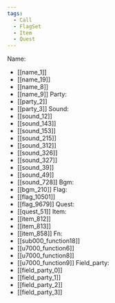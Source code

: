 ```yaml
---
tags:
  - Call
  - FlagSet
  - Item
  - Quest
---
```

Name:
- [[name_1]]
- [[name_19]]
- [[name_8]]
- [[name_9]]
Party:
- [[party_2]]
- [[party_3]]
Sound:
- [[sound_12]]
- [[sound_143]]
- [[sound_153]]
- [[sound_215]]
- [[sound_312]]
- [[sound_326]]
- [[sound_327]]
- [[sound_39]]
- [[sound_49]]
- [[sound_728]]
Bgm:
- [[bgm_210]]
Flag:
- [[flag_10501]]
- [[flag_9679]]
Quest:
- [[quest_51]]
Item:
- [[item_812]]
- [[item_813]]
- [[item_858]]
Fn:
- [[sub000_function18]]
- [[u7000_function6]]
- [[u7000_function8]]
- [[u7000_function9]]
Field_party:
- [[field_party_0]]
- [[field_party_1]]
- [[field_party_2]]
- [[field_party_3]]
